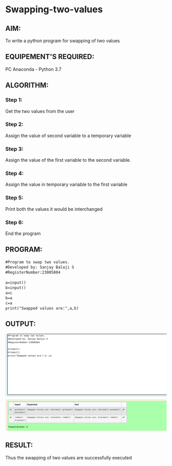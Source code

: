 # Swapping-two-values
## AIM:
To write a python program for swapping of two values
## EQUIPEMENT'S REQUIRED: 
PC
Anaconda - Python 3.7
## ALGORITHM: 
### Step 1:
Get the two values from the user
### Step 2: 
Assign the value of second variable to a temporary variable 
### Step 3: 
Assign the value of the first variable to the second variable.
### Step 4:  
Assign the value in temporary variable to the first variable
### Step 5: 
Print both the values it would be interchanged
### Step 6: 
End the program
## PROGRAM:
```
#Program to swap two values.
#Developed by: Sanjay Balaji S
#RegisterNumber:23005804

a=input()
b=input()
a=c
b=a
c=a
print("Swapped values are:",a,b)
```
## OUTPUT:
![output](/swap%20output.png)


## RESULT:
Thus the swapping of two values are successfully executed



